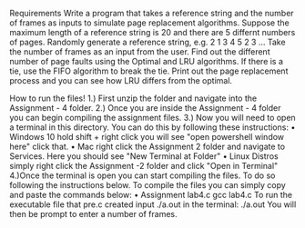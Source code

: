 Requirements
Write a program that takes a reference string and the number of frames as inputs to simulate page replacement algorithms. Suppose the maximum length of a reference string is 20 and there are 5 differnt numbers of pages. Randomly generate a reference string, e.g. 2 1 3 4 5 2 3 ... Take the number of frames as an input from the user. Find out the different number of page faults using the Optimal and LRU algorithms. If there is a tie, use the FIFO algorithm to break the tie. Print out the page replacement process and you can see how LRU differs from the optimal.

How to run the files!
1.) First unzip the folder and navigate into the Assignment - 4 folder.
2.) Once you are inside the Assignment - 4 folder you can begin compiling the assignment files.
3.) Now you will need to open a terminal in this directory. You can do this by following these instructions:
•	Windows 10 hold shift + right click you will see "open powershell window here" click that.
•	Mac right click the Assignment 2 folder and navigate to Services. Here you should see "New Terminal at Folder"
•	Linux Distros simply right click the Assignment -2 folder and click "Open in Terminal"
4.)Once the terminal is open you can start compiling the files. To do so following the instructions below.
To compile the files you can simply copy and paste the commands below:
•	Assignment lab4.c
gcc lab4.c
To run the executable file that pre.c created input ./a.out in the terminal:
./a.out
You will then be prompt to enter a number of frames.
